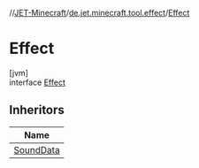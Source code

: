 //[JET-Minecraft](../../../index.md)/[de.jet.minecraft.tool.effect](../index.md)/[Effect](index.md)

# Effect

[jvm]\
interface [Effect](index.md)

## Inheritors

| Name |
|---|
| [SoundData](../../de.jet.minecraft.tool.effect.sound/-sound-data/index.md) |

